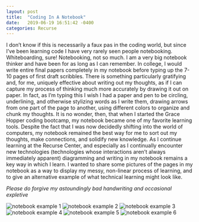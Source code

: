 ```yaml
---
layout: post
title:  "Coding In A Notebook"
date:   2019-06-19 16:51:42 -0400
categories: Recurse
---
```


I don’t know if this is necessarily a faux pas in the coding world, but since I’ve been learning code I have very rarely seen people notebooking. Whiteboarding, sure! Notebooking, not so much. I am a very big notebook thinker and have been for as long as I can remember. In college, I would write entire final papers completely in my notebook before typing up the 7-10 pages of first draft scribbles. There is something particularly gratifying and, for me, uniquely effective about writing out my thoughts, as if I can capture my process of thinking much more accurately by drawing it out on paper. In fact, as I’m typing this I wish I had a paper and pen to be circling, underlining, and otherwise stylizing words as I write them, drawing arrows from one part of the page to another, using different colors to organize and chunk my thoughts. 
    It is no wonder, then, that when I started the Grace Hopper coding bootcamp, my notebook became one of my favorite learning tools. Despite the fact that I was now decidedly shifting into the world of computers, my notebook remained the best way for me to sort out my thoughts, make connections, and solidify new knowledge. As I continue learning at the Recurse Center, and especially as I continually encounter new technologies (technologies whose interactions aren’t always immediately apparent) diagramming and writing in my notebook remains a key way in which I learn. I wanted to share some pictures of the pages in my notebook as a way to display my messy, non-linear process of learning, and to give an alternative example of what technical learning might look like.

 *Please do forgive my astoundingly bad handwriting and occasional expletive*

![notebook example 1](/writing/assets/notebook1.JPG)
![notebook example 2](/writing/assets/notebook2.JPG)
![notebook example 3](/writing/assets/notebook3.JPG)
![notebook example 4](/writing/assets/notebook4.JPG)
![notebook example 5](/writing/assets/notebook5.JPG)
![notebook example 6](/writing/assets/notebook6.JPG)